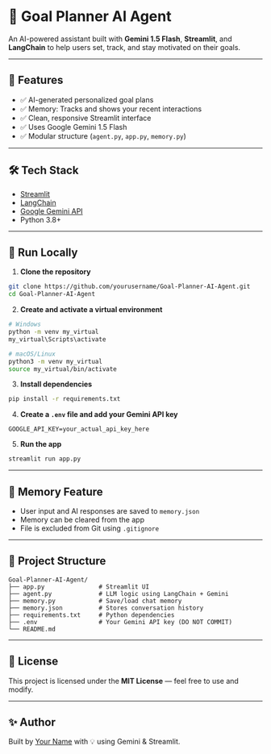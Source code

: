 # 🌟 Goal Planner AI Agent

An AI-powered assistant built with **Gemini 1.5 Flash**, **Streamlit**, and **LangChain** to help users set, track, and stay motivated on their goals.

---

## 🔧 Features

- ✅ AI-generated personalized goal plans  
- ✅ Memory: Tracks and shows your recent interactions  
- ✅ Clean, responsive Streamlit interface  
- ✅ Uses Google Gemini 1.5 Flash  
- ✅ Modular structure (`agent.py`, `app.py`, `memory.py`)

---

## 🛠️ Tech Stack

- [Streamlit](https://streamlit.io/)
- [LangChain](https://www.langchain.com/)
- [Google Gemini API](https://ai.google.dev/)
- Python 3.8+

---

## 🚀 Run Locally

1. **Clone the repository**
```bash
git clone https://github.com/yourusername/Goal-Planner-AI-Agent.git
cd Goal-Planner-AI-Agent
```

2. **Create and activate a virtual environment**
```bash
# Windows
python -m venv my_virtual
my_virtual\Scripts\activate

# macOS/Linux
python3 -m venv my_virtual
source my_virtual/bin/activate
```

3. **Install dependencies**
```bash
pip install -r requirements.txt
```

4. **Create a `.env` file and add your Gemini API key**
```env
GOOGLE_API_KEY=your_actual_api_key_here
```

5. **Run the app**
```bash
streamlit run app.py
```

---

## 🧠 Memory Feature

- User input and AI responses are saved to `memory.json`
- Memory can be cleared from the app
- File is excluded from Git using `.gitignore`

---

## 📁 Project Structure

```
Goal-Planner-AI-Agent/
├── app.py               # Streamlit UI
├── agent.py             # LLM logic using LangChain + Gemini
├── memory.py            # Save/load chat memory
├── memory.json          # Stores conversation history
├── requirements.txt     # Python dependencies
├── .env                 # Your Gemini API key (DO NOT COMMIT)
└── README.md
```

---

## 🧾 License

This project is licensed under the **MIT License** — feel free to use and modify.

---

## ✨ Author

Built by [Your Name](https://www.linkedin.com/in/yourprofile) with 💡 using Gemini & Streamlit.
